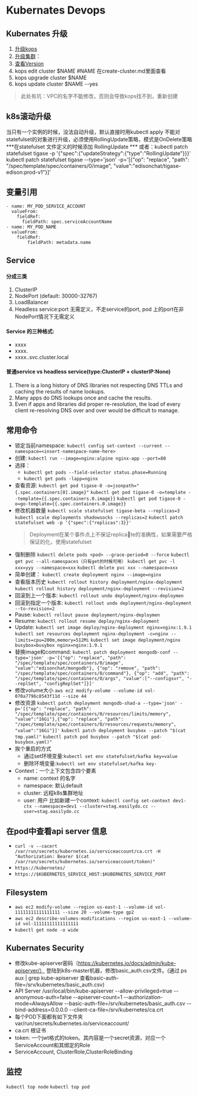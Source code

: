 # Kubernates Devops
## Kubernates 升级
1. [升级kops](https://github.com/kubernetes/kops)
2. [升级集群](https://github.com/kubernetes/kops/blob/master/docs/upgrade.md)：
3. [查看Version](https://github.com/kubernetes/kubernetes/blob/master/CHANGELOG.md)
4. kops edit cluster $NAME #NAME 在create-cluster.md里面查看
5. kops upgrade cluster $NAME
6. kops update cluster $NAME --yes
>此处有坑：VPC的名字不能修改，否则会导致kops找不到，重新创建

## k8s滚动升级
当只有一个实例的时候，没法自动升级，默认直接时用kubectl apply 不能对statefulset的对象进行升级，必须使用RollingUpdate策略，模式是OnDelete策略
***在statefulset 文件定义的时候添加 RollingUpdate ***
或者：kubectl patch statefulset tigase -p '{"spec":{"updateStrategy":{"type":"RollingUpdate"}}}'
kubectl patch statefulset tigase --type='json' -p='[{"op": "replace", "path": "/spec/template/spec/containers/0/image", "value":"edisonchat/tigase-edison:prod-v1"}]'

## 变量引用
```
- name: MY_POD_SERVICE_ACCOUNT
  valueFrom:
    fieldRef:
      fieldPath: spec.serviceAccountName
- name: MY_POD_NAME
  valueFrom:
    fieldRef:
        fieldPath: metadata.name
```
## Service 
#### 分成三类
1. ClusterIP
2. NodePort (default: 30000-32767)
3. LoadBalancer
4. Headless service:port 无需定义，不走service的port, pod 上的port在非NodePort情况下无需定义
#### Service 的三种格式:
- xxxx
- xxxx.<namespace>
- xxxx.<namespace>.svc.cluster.local
####  普通service vs headless service(type:ClusterIP + clusterIP:None) 
1. There is a long history of DNS libraries not respecting DNS TTLs and caching the results of name lookups.
2. Many apps do DNS lookups once and cache the results.
3. Even if apps and libraries did proper re-resolution, the load of every client re-resolving DNS over and over would be difficult to manage.

## 常用命令
- 锁定当前namespace:
    `kubectl config set-context --current --namespace=<insert-namespace-name-here>`
- 创建:
    `kubectl run --image=nginx:alpine nginx-app --port=80`
- 选择：
  - `kubectl get pods --field-selector status.phase=Running`
  - `kubectl get pods -lapp=nginx`
- 查看资源:
    `kubectl get pod tigase-0 -o=jsonpath="{.spec.containers[0].image}"`
    `kubectl get pod tigase-0 -o=template --template={{.spec.containers.0.image}}`
    `kubectl get pod tigase-0 -o=go-template={{.spec.containers.0.image}}`
- 修改机器数量
    `kubectl scale statefulset tigase-beta --replicas=3`
    `kubectl scale deployments shadowsocks --replicas=2`
    `kubectl patch statefulset web -p '{"spec":{"replicas":3}}'`
    > Deployment在某个事件点上不保证replicate的准确性，如果需要严格保证的化，使用statefulset
- 强制删除
    `kubectl delete pods <pod> --grace-period=0 --force`
    `kubectl get pvc --all-namespaces（只有get的时候可用）`
    `kubectl get pvc -l xxx=yyy --namespace=xxx`
    `kubectl delete pvc xxx --namespace=xxx`
- 简单创建：
    `kubectl create deployment nginx --image=nginx`
- 查看版本历史
    `kubectl rollout history deployment/nginx-deployment`
    `kubectl rollout history deployment/nginx-deployment --revision=2`
- 回滚到上一个版本: 
    `kubectl rollout undo deployment/nginx-deploymen`
- 回滚到指定一个版本: 
    `kubectl rollout undo deployment/nginx-deployment --to-revision=2`
- Pause: 
    `kubectl rollout pause deployment/nginx-deploymen`
- Resume: 
    `kubectl rollout resume deploy/nginx-deployment`
- Update:
    `kubectl set image deploy/nginx-deployment nginx=nginx:1.9.1`
    `kubectl set resources deployment nginx-deployment -c=nginx --limits=cpu=200m,memory=512Mi`
    `kubectl set image deployment/nginx busybox=busybox nginx=nginx:1.9.1`
- 替换image和command: `kubectl patch deployment mongodb-conf --type='json' -p='[{"op": "replace", "path": "/spec/template/spec/containers/0/image", "value":"edisonchat/mongodb"}, {"op": "remove", "path": "/spec/template/spec/containers/0/command"}, {"op": "add", "path": "/spec/template/spec/containers/0/args", "value":["--configsvr", "--replSet", "configReplSet"]}]'`
- 修改volume大小
    `aws ec2 modify-volume --volume-id vol-070a7796c8543f11d --size 44` 
- 修改资源
    `kubectl patch deployment mongodb-shad-a --type='json' -p='[{"op": "replace", "path": "/spec/template/spec/containers/0/resources/limits/memory", "value":"16Gi"},{"op": "replace", "path": "/spec/template/spec/containers/0/resources/requests/memory", "value":"16Gi"}]'`
    `kubectl patch deployment busybox --patch "$(cat tmp.yaml)"`
    `kubectl patch pod busybox --patch "$(cat pod-busybox.yaml)"`
- 挨个重启的方式
    - 通过set环境变量:`kubectl set env statefulset/kafka key=value`
    - 删除环境变量:`kubectl set env statefulset/kafka key-`
- Context：一个上下文包含四个要素
    - name: context 的名字
    - namespace: 默认default 
    - cluster: 远程k8s集群地址
    - user: 用户
    比如新建一个context: `kubectl config set-context dev1-ctx --namespace=dev1 --cluster=stag.easilydo.cc --user=stag.easilydo.cc`
## 在pod中查看api server 信息
-  `curl -v --cacert /var/run/secrets/kubernetes.io/serviceaccount/ca.crt -H "Authorization: Bearer $(cat /var/run/secrets/kubernetes.io/serviceaccount/token)"`
- `https://kubernetes/`
- `https://$KUBERNETES_SERVICE_HOST:$KUBERNETES_SERVICE_PORT`

## Filesystem
- `aws ec2 modify-volume --region us-east-1 --volume-id vol-11111111111111111 --size 20 --volume-type gp2`
- `aws ec2 describe-volumes-modifications --region us-east-1 --volume-id vol-11111111111111111`
- `kubectl get node -o wide`

## Kubernates Security
- 修改kube-apiserver密码（https://kubernetes.io/docs/admin/kube-apiserver/）
登陆到k8s-master机器，修改basic_auth.csv文件。(通过 ps aux | grep kube-apiserver 查看basic-auth-file=/srv/kubernetes/basic_auth.csv)
- API Server
    /usr/local/bin/kube-apiserver 
    --allow-privileged=true 
    --anonymous-auth=false 
    --apiserver-count=1 
    --authorization-mode=AlwaysAllow --basic-auth-file=/srv/kubernetes/basic_auth.csv 
    --bind-address=0.0.0.0 
    --client-ca-file=/srv/kubernetes/ca.crt 
- 每个POD下面都有如下文件夹
var/run/secrets/kubernetes.io/serviceaccount/
- ca.crt 根证书
- token: 一个jwt格式的token。其内容是一个secret资源，对应一个ServiceAccount和其绑定的Role
- ServiceAccount, ClusterRole,ClusterRoleBinding
## 监控
`kubectl top node`
`kubectl top pod`